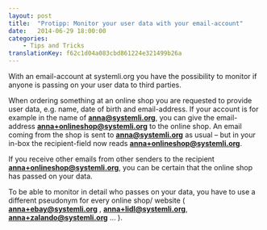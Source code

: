 ```yaml
---
layout: post
title:  "Protipp: Monitor your user data with your email-account"
date:   2014-06-29 18:00:00
categories:
    - Tips and Tricks
translationKey: f62c1d04a083cbd861224e321499b26a
---
```


With an email-account at systemli.org you have the possibility to monitor if anyone is passing on your user data to third parties.

When ordering something at an online shop you are requested to provide user data, e.g. name, date of birth and email-address. If your account is for example in the name of **anna@systemli.org**, you can give the email-address **anna+onlineshop@systemli.org** to the online shop. An email coming from the shop is sent to **anna@systemli.org** as usual – but in your in-box the recipient-field now reads **anna+onlineshop@systemli.org**.

If you receive other emails from other senders to the recipient  **anna+onlineshop@systemli.org**, you can be certain that the online shop has passed on your data.

To be able to monitor in detail who passes on your data, you have to use a different pseudonym for every online shop/ website ( **anna+ebay@systemli.org** , **anna+lidl@systemli.org**, **anna+zalando@systemli.org** ... ).

